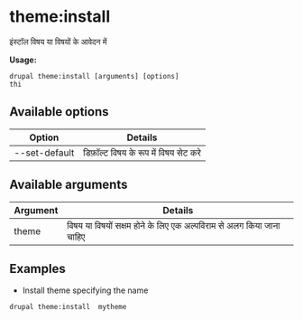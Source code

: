 # theme:install
इंस्टॉल विषय या विषयों के आवेदन में

**Usage:**
```
drupal theme:install [arguments] [options]
thi
```

## Available options
Option | Details
-------|-------------
--set-default | डिफ़ॉल्ट विषय के रूप में विषय सेट करे

## Available arguments
Argument | Details
---------|-------------
theme | विषय या विषयों सक्षम होने के लिए एक अल्पविराम से अलग किया जाना चाहिए

## Examples
* Install theme specifying the name
```
drupal theme:install  mytheme
```
